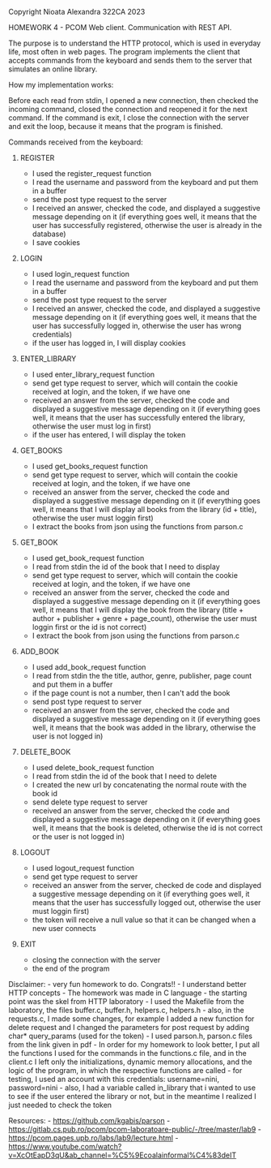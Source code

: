 Copyright Nioata Alexandra 322CA 2023

HOMEWORK 4 - PCOM
Web client. Communication with REST API.

The purpose is to understand the HTTP protocol, which is used in everyday life, most often in web pages.
The program implements the client that accepts commands from the keyboard and sends them to the server that simulates an online library.

How my implementation works:

Before each read from stdin, I opened a new connection, then checked the incoming command, closed the connection and reopened
it for the next command. If the command is exit, I close the connection with the server and exit the loop, because it means
that the program is finished.

Commands received from the keyboard:

1. REGISTER
    - I used the register_request function
    - I read the username and password from the keyboard and put them in a buffer
    - send the post type request to the server
    - I received an answer, checked the code, and displayed a suggestive message
    depending on it (if everything goes well, it means that the user has successfully registered,
    otherwise the user is already in the database)
    - I save cookies

2. LOGIN
    - I used login_request function
    - I read the username and password from the keyboard and put them in a buffer
    - send the post type request to the server
    -  I received an answer, checked the code, and displayed a suggestive message depending on it
    (if everything goes well, it means that the user has successfully logged in,
    otherwise the user has wrong credentials)
    -  if the user has logged in, I will display cookies

3. ENTER_LIBRARY
    - I used enter_library_request function
    - send get type request to server, which will contain the cookie received at login, and the token, if we have one
    - received an answer from the server, checked the code and displayed a suggestive message depending on it
    (if everything goes well, it means that the user has successfully entered the  library,
    otherwise the user must log in first)
    - if the user has entered, I will display the token
    

4. GET_BOOKS
    - I used get_books_request function
    - send get type request to server, which will contain the cookie received at login, and the token, if we have one
    - received an answer from the server, checked the code and displayed a suggestive message depending on it
    (if everything goes well, it means that I will display all books from the library (id + title),
    otherwise the user must loggin first)
    - I extract the books from json using the functions from parson.c

5. GET_BOOK
    - I used get_book_request function
    - I read from stdin the id of the book that I need to display
    - send get type request to server, which will contain the cookie received at login, and the token, if we have one
    - received an answer from the server, checked the code and displayed a suggestive message depending on it
    (if everything goes well, it means that I will display the book from the library (title + author + publisher + genre + page_count),
    otherwise the user must loggin first or the id is not correct)
    - I extract the book from json using the functions from parson.c

6. ADD_BOOK
    - I used add_book_request function
    - I read from stdin the the title, author, genre, publisher, page count and put them in a buffer
    - if the page count is not a number, then I can't add the book
    - send post type request to server
    - received an answer from the server, checked the code and displayed a suggestive message depending on it
    (if everything goes well, it means that the book was added in the library, otherwise the user is not logged in)
  
7. DELETE_BOOK
    - I used delete_book_request function
    - I read from stdin the id of the book that I need to delete
    - I created the new url by concatenating the normal route with the book id
    - send delete type request to server 
    - received an answer from the server, checked the code and displayed a suggestive message depending on it
    (if everything goes well, it means that the book is deleted, otherwise the id is not correct or the user is not logged in)
  
8. LOGOUT
    - I used logout_request function
    - send get type request to server
    - received an answer from the server, checked de code and displayed a suggestive message depending on it
    (if everything goes well, it means that the user has successfully logged out, otherwise the user must loggin first)
    - the token will receive a null value so that it can be changed when a new user connects

9.  EXIT
    - closing the connection with the server
    - the end of the program

Disclaimer:
    - very fun homework to do. Congrats!!
    - I understand better HTTP concepts
    - The homework was made in C language
    - the starting point was the skel from HTTP laboratory
    - I used the Makefile from the laboratory, the files buffer.c, buffer.h, helpers.c, helpers.h
    - also, in the requests.c, I made some changes, for example I added a new function for
    delete request and I changed the parameters for post request by adding char* query_params
    (used for the token)
    - I used parson.h, parson.c files from the link given in pdf
    - In order for my homework to look better, I put all the functions I used for the commands in the functions.c file,
    and in the client.c I left only the initializations, dynamic memory allocations, and the logic of the program,
    in which the respective functions are called
    - for testing, I used an account with this credentials: username=nini, password=nini
    - also, I had a variable called in_library that i wanted to use to see if the user entered the library or not, but
    in the meantime I realized I just needed to check the token
    
Resources:
    - https://github.com/kgabis/parson
    - https://gitlab.cs.pub.ro/pcom/pcom-laboratoare-public/-/tree/master/lab9
    - https://pcom.pages.upb.ro/labs/lab9/lecture.html
    - https://www.youtube.com/watch?v=XcOtEapD3qU&ab_channel=%C5%9Ecoalainformal%C4%83deIT
